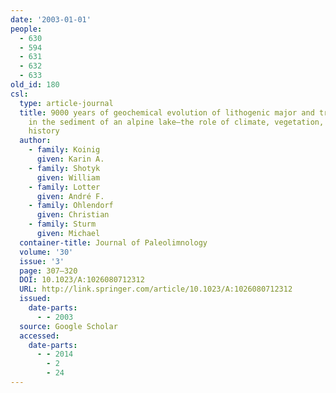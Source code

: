 ```yaml
---
date: '2003-01-01'
people:
  - 630
  - 594
  - 631
  - 632
  - 633
old_id: 180
csl:
  type: article-journal
  title: 9000 years of geochemical evolution of lithogenic major and trace elements
    in the sediment of an alpine lake–the role of climate, vegetation, and land-use
    history
  author:
    - family: Koinig
      given: Karin A.
    - family: Shotyk
      given: William
    - family: Lotter
      given: André F.
    - family: Ohlendorf
      given: Christian
    - family: Sturm
      given: Michael
  container-title: Journal of Paleolimnology
  volume: '30'
  issue: '3'
  page: 307–320
  DOI: 10.1023/A:1026080712312
  URL: http://link.springer.com/article/10.1023/A:1026080712312
  issued:
    date-parts:
      - - 2003
  source: Google Scholar
  accessed:
    date-parts:
      - - 2014
        - 2
        - 24
---
```

